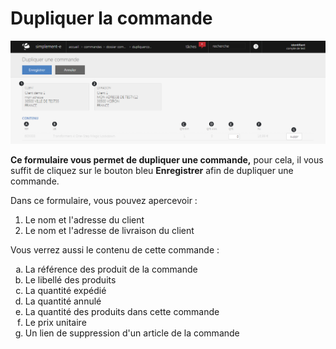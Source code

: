 # Dupliquer la commande


![dupliquercommande-screenshotfionajoupilancom20150812145248](images/dupliquercommande-screenshotfionajoupilancom20150812145248.png)


<p><strong>Ce formulaire vous permet de dupliquer une commande,</strong> pour cela, il vous suffit de cliquez sur le bouton bleu <strong>Enregistrer</strong> afin de dupliquer une commande.</p>
<p>Dans ce formulaire, vous pouvez apercevoir :</p>
<ol>
<li>Le nom et l'adresse du client</li>
<li>Le nom et l'adresse de livraison du client</li>
</ol>
<p>Vous verrez aussi le contenu de cette commande :</p>
<ol type="a">
<li>La r&eacute;f&eacute;rence des produit de la commande</li>
<li>Le libell&eacute; des produits</li>
<li>La quantit&eacute; exp&eacute;di&eacute;</li>
<li>La quantit&eacute; annul&eacute;</li>
<li>La quantit&eacute; des produits dans cette commande</li>
<li>Le prix unitaire</li>
<li>Un lien de suppression d'un article de la commande</li>
</ol>
<p>&nbsp;</p>

